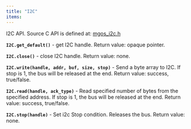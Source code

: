 ```yaml
---
title: "I2C"
items:
---
```


 I2C API. Source C API is defined at:
 [mgos_i2c.h](https://github.com/cesanta/mongoose-os/blob/master/fw/src/mgos_i2c.h)



 **`I2C.get_default()`** - get I2C handle. Return value: opaque pointer.



 **`I2C.close()`** - close I2C handle. Return value: none.



 **`I2C.write(handle, addr, buf, size, stop)`** - Send a byte array to I2C.
 If stop is 1, the bus will be released at the end.
 Return value: success, true/false.



 **`I2C.read(handle, ack_type)`** - Read specified number of bytes
 from the specified address.
 If stop is 1, the bus will be released at the end.
 Return value: success, true/false.



 **`I2C.stop(handle)`** - Set i2c Stop condition. Releases the bus.
 Return value: none.

